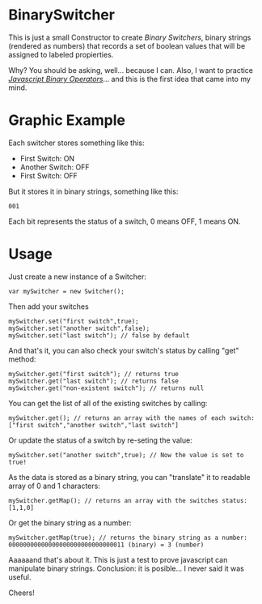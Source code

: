 # BinarySwitcher
This is just a small Constructor to create *Binary Switchers*, binary strings (rendered as numbers) that records a set of boolean values that will be assigned to labeled propierties.

Why? You should be asking, well... because I can. Also, I want to practice *[Javascript Binary Operators](https://developer.mozilla.org/en-US/docs/Web/JavaScript/Reference/Operators/Bitwise_Operators)*... and this is the first idea that came into my mind.

# Graphic Example

Each switcher stores something like this:

- First Switch: ON
- Another Switch: OFF
- First Switch: OFF

But it stores it in binary strings, something like this:

```
001
```

Each bit represents the status of a switch, 0 means OFF, 1 means ON.

# Usage

Just create a new instance of a Switcher:

```
var mySwitcher = new Switcher();
```

Then add your switches

```
mySwitcher.set("first switch",true);
mySwitcher.set("another switch",false);
mySwitcher.set("last switch"); // false by default
```

And that's it, you can also check your switch's status by calling "get" method:

```
mySwitcher.get("first switch"); // returns true
mySwitcher.get("last switch"); // returns false
mySwitcher.get("non-existent switch"); // returns null
```

You can get the list of all of the existing switches by calling:

```
mySwitcher.get(); // returns an array with the names of each switch: ["first switch","another switch","last switch"]
```

Or update the status of a switch by re-seting the value:

```
mySwitcher.set("another switch",true); // Now the value is set to true!
```

As the data is stored as a binary string, you can "translate" it to readable array of 0 and 1 characters:

```
mySwitcher.getMap(); // returns an array with the switches status: [1,1,0]
```

Or get the binary string as a number:

```
mySwitcher.getMap(true); // returns the binary string as a number: 00000000000000000000000000000011 (binary) = 3 (number)
```

Aaaaaand that's about it. This is just a test to prove javascript can manipulate binary strings. Conclusion: it is posible... I never said it was useful.

Cheers!
